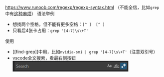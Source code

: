 https://www.runoob.com/regexp/regexp-syntax.html
（不能全信，比如`grep`中有[这种麻烦](https://stackoverflow.com/questions/53867329/why-cant-i-use-s-with-grep)）
语法举例
- 想找两个空格，但不能有更多空格：<code>[^ ]&nbsp;&nbsp;[^ ]</code>
- 只看后4张卡占用：`grep '[4-7]\s\+T'`

使用
- [[find-grep]]中用，比如`nvidia-smi | grep '[4-7]\s\+T'`（注意双引号）
- vscode全文搜索，看最右侧按钮![](vscode-regex.png)